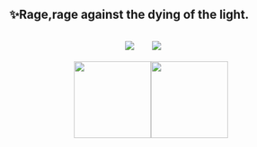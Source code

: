 ## ✨Rage,rage against the dying of the light.
<br />
<div align="center">
<span>  </span>
<a title="github" target="_blank" href="https://github.com/0xCAFEBABE0"><img src="https://img.shields.io/badge/dynamic/json?label=GitHub&suffix=%20followers&query=%24.data.totalSubs&url=https%3A%2F%2Fapi.spencerwoo.com%2Fsubstats%2F%3Fsource%3Dgithub%26queryKey%3D0xCAFEBABE0&labelColor=282c34&color=353940&logo=github&longCache=true" ></a>&nbsp; &nbsp; &nbsp; &nbsp;
<a title="zhihu" target="_blank" href="https://www.zhihu.com/people/ooooor-26"><img src="https://img.shields.io/static/v1?label=zhihu&message=%E7%9F%A5%E4%B9%8E&color=blue"></a>&nbsp; &nbsp; &nbsp; &nbsp;
<span>  </span>
</div>
<br />
<div align="center">
<span>  </span>
<img align="" height="137px" src="https://github-readme-stats.vercel.app/api?username=0xCAFEBABE0&hide_title=true&hide_border=true&show_icons=true&include_all_commits=true&line_height=21&bg_color=0,EC6C6C,FFD479,FFFC79,73FA79&theme=graywhite" /><img align="" height="137px" src="https://github-readme-stats.vercel.app/api/top-langs/?username=0xCAFEBABE0&hide_title=true&hide_border=true&layout=compact&bg_color=0,73FA79,73FDFF,D783FF&theme=graywhite" />
<span>  </span>
</div>


<!--
**oongrider/oongrider** is a ✨ _special_ ✨ repository because its `README.md` (this file) appears on your GitHub profile.

Here are some ideas to get you started:

- 🔭 I’m currently working on ...
- 🌱 I’m currently learning ...
- 👯 I’m looking to collaborate on ...
- 🤔 I’m looking for help with ...
- 💬 Ask me about ...
- 📫 How to reach me: ...
- 😄 Pronouns: ...
- ⚡ Fun fact: ...
-->

